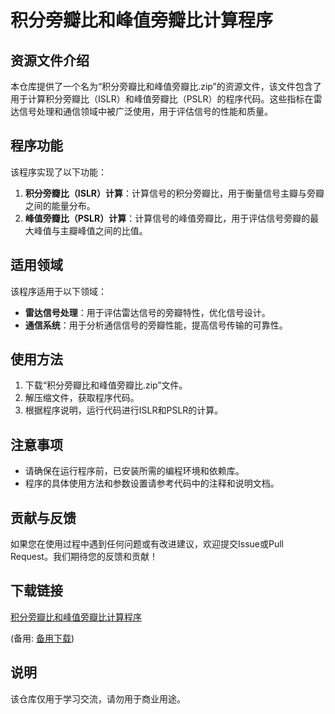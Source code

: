 # 积分旁瓣比和峰值旁瓣比计算程序

## 资源文件介绍

本仓库提供了一个名为“积分旁瓣比和峰值旁瓣比.zip”的资源文件，该文件包含了用于计算积分旁瓣比（ISLR）和峰值旁瓣比（PSLR）的程序代码。这些指标在雷达信号处理和通信领域中被广泛使用，用于评估信号的性能和质量。

## 程序功能

该程序实现了以下功能：

1. **积分旁瓣比（ISLR）计算**：计算信号的积分旁瓣比，用于衡量信号主瓣与旁瓣之间的能量分布。
2. **峰值旁瓣比（PSLR）计算**：计算信号的峰值旁瓣比，用于评估信号旁瓣的最大峰值与主瓣峰值之间的比值。

## 适用领域

该程序适用于以下领域：

- **雷达信号处理**：用于评估雷达信号的旁瓣特性，优化信号设计。
- **通信系统**：用于分析通信信号的旁瓣性能，提高信号传输的可靠性。

## 使用方法

1. 下载“积分旁瓣比和峰值旁瓣比.zip”文件。
2. 解压缩文件，获取程序代码。
3. 根据程序说明，运行代码进行ISLR和PSLR的计算。

## 注意事项

- 请确保在运行程序前，已安装所需的编程环境和依赖库。
- 程序的具体使用方法和参数设置请参考代码中的注释和说明文档。

## 贡献与反馈

如果您在使用过程中遇到任何问题或有改进建议，欢迎提交Issue或Pull Request。我们期待您的反馈和贡献！

## 下载链接
[积分旁瓣比和峰值旁瓣比计算程序](https://pan.quark.cn/s/eb4474108ffd) 

(备用: [备用下载](https://pan.baidu.com/s/1u6mwAUtmPU_h1bbqcwRggg?pwd=1234))

## 说明

该仓库仅用于学习交流，请勿用于商业用途。

